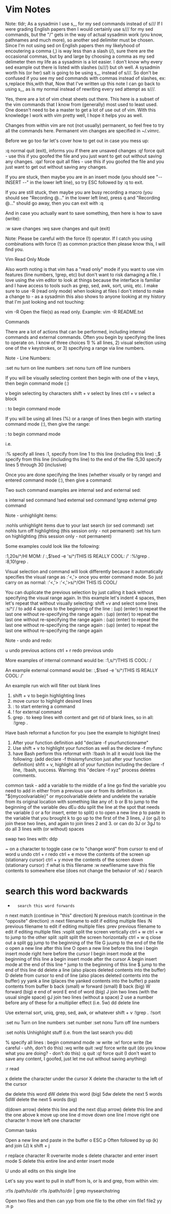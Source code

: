 # Vim Notes

Note: tldr; As a sysadmin I use s,,, for my sed commands instead of s///
If I were grading English papers then I would certainly use s/// for my sed commands, but the "/" gets in the way of actual sysadmin work (you know, pathnames and much more), so another sed delimiter must be chosen. Since I'm not using sed on English papers then my likelyhood of encoutering a comma (,) is way less than a slash (/), sure there are the occasional commas, but by and large by choosing a comma as my sed delimeter then my life as a sysadmin is a lot easier. I don't know why every sed example out there is listed with slashes (s///) but oh well. A sysadmin worth his (or her) salt is going to be using s,,, instead of s///. So don't be confused if you see my sed commands with commas instead of slashes, ex: s,replace this,with that,  Now that I've written up this note I can go back to using s,,, as is my normal instead of rewriting every sed attempt as s///.

Yes, there are a lot of vim cheat sheets out there. This here is a subset of the vim commands that I know from (generally) most used to least used. One doesn't need to be a master to get a lot of use out of vim. With this knowledge I work with vim pretty well, I hope it helps you as well.

Changes from within vim are not (not usually) permanent, so feel free to try all the commands here.
Permanent vim changes are specified in ~/.vimrc.

Before we go too far let's cover how to get out in case you mess up:

:q 	normal quit (exit), informs you if there are unsaved changes
:q! 	force quit - use this if you goofed the file and you just want to get out without saving any changes.
:qa! 	force quit all files - use this if you goofed the file and you just want to get out without saving any changes.

If you are stuck, then maybe you are in an insert mode (you should see "-- INSERT --" in the lower left line), so try ESC followed by :q to exit.

If you are still stuck, then maybe you are busy recording a macro (you should see "Recording @..." in the lower left line), press q and "Recording @..." should go away, then you can exit with :q

And in case you actually want to save something, then here is how to save (write):

:w 	save changes
:wq 	save changes and quit (exit)

Note: Please be careful with the force (!) operator. If I catch you using combinations with force (!) as common practice then please know this, I will find you.

Vim Read Only Mode

Also worth noting is that vim has a "read only" mode if you want to use vim features (line numbers, !grep, etc) but don't want to risk damaging a file. I love using the vim editor to look at things because the interface is familiar and I have access to tools such as grep, sed, awk, sort, uniq, etc. I make sure to use -R (read only mode) when looking at files I don't intend to make a change to - as a sysadmin this also shows to anyone looking at my history that I'm just looking and not touching:

vim -R 	Open the file(s) as read only. Example: vim -R README.txt

Commands

There are a lot of actions that can be performed, including internal commands and external commands. Often you begin by specifying the lines to operate on. I know of three choices 1) % all lines, 2) visual selection using one of the v keystrokes, or 3) specifying a range via line numbers.

Note - Line Numbers:

:set nu 	turn on line numbers
:set nonu 	turn off line numbers

If you will be visually selecting content then begin with one of the v keys, then begin command mode (:)

v 		begin selecting by characters
shift + v 	select by lines
ctrl + v 	select a block

: 	to begin command mode

If you will be using all lines (%) or a range of lines then begin with starting command mode (:), then give the range:

: 	to begin command mode

i.e.

:% 	specify all lines
:1,	specify from line 1 to this line (including this line)
:,$ 	specify from this line (including ths line) to the end of the file
:5,30 	specify lines 5 through 30 (inclusive)

Once you are done specifying the lines (whether visually or by range) and entered command mode (:), then give a command:

Two such command examples are internal sed and external sed:

s 	internal sed command
!sed 	external sed command
!grep 	external grep command

Note - unhighlight items:

:nohls 	unhighlight items due to your last search (or sed command)
:set nohls 	turn off highlighting (this session only - not permanent)
:set hls 	turn on highlighting (this session only - not permanent)

Some examples could look like the following:

:1,20s/^/HI MOM: /
:,$!sed -e 's/^/THIS IS REALLY COOL: /'
:%!grep .
:8,10!grep .

Visual selection and command will look differently because it automatically specifies the visual range as :'<,'> once you enter command mode. So just carry on as normal:
:'<,'>
:'<,'>s/^/OH THIS IS COOL/

You can duplicate the previous selection by just calling it back without specifying the visual range again. In this example let's indent 4 spaces, then let's repeat that without visually selecting:
shift +v and select some lines
:s/^/    / 	to add 4 spaces to the beginning of the line
: (up) (enter) 	to repeat the last one without re-specifying the range again
: (up) (enter) 	to repeat the last one without re-specifying the range again
: (up) (enter) 	to repeat the last one without re-specifying the range again
: (up) (enter) 	to repeat the last one without re-specifying the range again

Note - undo and redo:

u 		undo previous actions
ctrl + r 	redo previous undo

More examples of internal command would be:
:1,s/^/THIS IS COOL: /

An example external command would be:
:,$!sed -e 's/^/THIS IS REALLY COOL: /'

An example run wich will filter out blank lines

1) shift + v to begin highlighting lines
2) move cursor to highlight desired lines
3) : to start entering a command
4) ! for external command
5) grep . to keep lines with content and get rid of blank lines, so in all:
:!grep .

Have bash reformat a function for you (see the example to highlight lines)

1) After your function definition add "declare -f yourfunctionname"
2) Use shift + v to highlight your function as well as the declare -f myfunc
3) have Bash perform this reformat with :!bash
In all it would look like the following:
(add declare -f thisismyfunction just after your function definition)
shfit + v, highlight all of your function including the declare -f line, 
:!bash, success. Warning: this "declare -f xyz" process deletes comments.

common task - add a variable to the middle of a line
go find the variable you need to add in either from a previous use or from its definition
i.e. "${mycoolvariable}" or mycoolvariable
delete and undelete the variable from its original location with something like any of:
b or B to jump to the beginning of the variable
deu
dEu
ddu
split the line at the spot that needs the variable (i or a for insert, enter to split)
o to open a new line
p to paste in the variable that you brought
k to go up to the first of the 3 lines,
J (or gJ) to join these two lines, and again to join lines 2 and 3.
or can do 3J or 3gJ to do all 3 lines with (or without) spaces

swap two lines with: ddp

~ 		on a character to toggle case
cw 		to "change word" from cursor to end of word
u 		undo
ctrl + r 	redo
ctrl + e 	move the contents of the screen up (stationary cursor)
ctrl + y 	move the contents of the screen down (stationary cursor)
:f 		what is this filename
:w newfilename 	save this file contents to somewhere else (does not change the behavior of :w)
/ 		search
# 		search this word backwards
* 		search this word forwards
n		next match (continue in "this" direction)
N		previous match (continue in the "opposite" direction)
:n 		next filename to edit if editing multiple files
:N 		previous filename to edit if editing multiple files
:prev 		previous filename to edit if editing multiple files
:vsplit 	split the screen vertically
ctrl + w ctrl + w 	to jump to the other split
:split 		split the screen horizontally
ctrl + w q 	close out a split
gg 	jump to the beginning of the file
G 	juump to the end of the file
o 	open a new line after this line
O 	open a new line before this line
i 	begin insert mode right here before the cursor
I 	begin insert mode at the beginning of this line
a 	begin insert mode after the cursor
A 	begin insert mode at the end of this line
^ 	jump to the beginning of this line
$ 	jump to the end of this line
dd 	delete a line (also places deleted contents into the buffer)
D 	delete from cursor to end of line (also places deleted contents into the buffer)
yy 	yank a line (places the yanked contents into the buffer)
p 	paste contents from buffer
b 	back (small)
w 	forward (small)
B 	back (big)
W 	forward (big)
e 	end of word
E 	end of word (big)
J	join two lines (with the usual single space)
gJ 	join two lines (without a space)
2 	use a number before any of these for a multiplier effect (i.e. 5w)
dd 	delete line

Use external sort, uniq, grep, sed, awk, or whatever
shift + v
:!grep .
:!sort

:set nu 	Turn on line numbers
:set number
:set nonu 	Turn off line numbers

:set nohls 	Unhighlight stuff (i.e. from the last search you did)

% 	specify all lines
: 	begin command mode
:w 	write
:w! 	force write (be careful - uhh, don't do this)
:wq 	write quit
:wq! 	force write quit (do you know what you are doing? - don't do this)
:q 	quit
:q! 	force quit (I don't want to save any content, I goofed, just let me out without saving anything)

:r 	read

x 	delete the character under the cursor
X 	delete the character to the left of the cursor

dw 	delete this word
dW 	delete this word (big)
5dw 	delete the next 5 words
5dW 	delete the next 5 words (big)

d(down arrow) 	delete this line and the next
d(up arrow) 	delete this line and the one above
k 	move up one line
d 	move down one line
l 	move right one character
h 	move left one character

Comman tasks

Open a new line and paste in the buffer
o ESC p
Often followed by up (k) and join (J)
k shift + j

r 	replace character
R 	overwrite mode
s 	delete character and enter insert mode
S 	delete this entire line and enter insert mode

U 	undo all edits on this single line

Let's say you want to pull in stuff from ls, or ls and grep, from within vim:

:r!ls /path/to/dir
:r!ls /path/to/dir | grep mysearchstring

Open two files and then can yyp from one file to the other
vim file1 file2
yy
:n
p

